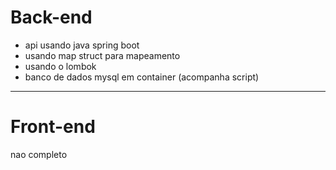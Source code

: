 # Back-end

* api usando java spring boot 
* usando map struct para mapeamento
* usando o lombok
* banco de dados mysql em container (acompanha script)


---
# Front-end

nao completo
